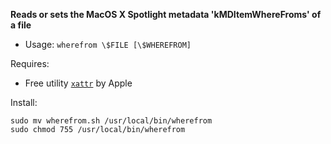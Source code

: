 **Reads or sets the MacOS X Spotlight metadata 'kMDItemWhereFroms' of a file**

* Usage: `wherefrom \$FILE [\$WHEREFROM]`

Requires:

* Free utility [`xattr`](http://en.wikipedia.org/wiki/Extended_file_attributes#Mac_OS_X) by Apple

Install:

```shell
sudo mv wherefrom.sh /usr/local/bin/wherefrom
sudo chmod 755 /usr/local/bin/wherefrom
```
